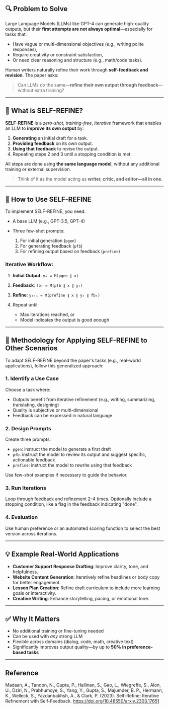 ## 🔍 Problem to Solve

Large Language Models (LLMs) like GPT-4 can generate high-quality outputs, but their **first attempts are not always optimal**—especially for tasks that:

* Have vague or multi-dimensional objectives (e.g., writing polite responses),
* Require creativity or constraint satisfaction,
* Or need clear reasoning and structure (e.g., math/code tasks).

Human writers naturally refine their work through **self-feedback and revision**. The paper asks:

> Can LLMs do the same—**refine their own output through feedback**—without extra training?

---

## 🧠 What is SELF-REFINE?

**SELF-REFINE** is a *zero-shot*, *training-free*, *iterative* framework that enables an LLM to **improve its own output** by:

1. **Generating** an initial draft for a task.
2. **Providing feedback** on its own output.
3. **Using that feedback** to revise the output.
4. Repeating steps 2 and 3 until a stopping condition is met.

All steps are done using **the same language model**, without any additional training or external supervision.

> Think of it as the model acting as **writer, critic, and editor—all in one**.

---

## 🔧 How to Use SELF-REFINE

To implement SELF-REFINE, you need:

* A base LLM (e.g., GPT-3.5, GPT-4)
* Three few-shot prompts:

  1. For initial generation (`pgen`)
  2. For generating feedback (`pfb`)
  3. For refining output based on feedback (`prefine`)

### Iterative Workflow:

1. **Initial Output**: `y₀ = M(pgen ∥ x)`
2. **Feedback**: `fbₜ = M(pfb ∥ x ∥ yₜ)`
3. **Refine**: `yₜ₊₁ = M(prefine ∥ x ∥ yₜ ∥ fbₜ)`
4. Repeat until:

   * Max iterations reached, or
   * Model indicates the output is good enough

---

## 🧭 Methodology for Applying SELF-REFINE to Other Scenarios

To adapt SELF-REFINE beyond the paper's tasks (e.g., real-world applications), follow this generalized approach:

### 1. **Identify a Use Case**

Choose a task where:

* Outputs benefit from iterative refinement (e.g., writing, summarizing, translating, designing)
* Quality is subjective or multi-dimensional
* Feedback can be expressed in natural language

### 2. **Design Prompts**

Create three prompts:

* `pgen`: instruct the model to generate a first draft
* `pfb`: instruct the model to review its output and suggest specific, actionable feedback
* `prefine`: instruct the model to rewrite using that feedback

Use few-shot examples if necessary to guide the behavior.

### 3. **Run Iterations**

Loop through feedback and refinement 2–4 times. Optionally include a stopping condition, like a flag in the feedback indicating "done".

### 4. **Evaluation**

Use human preference or an automated scoring function to select the best version across iterations.

---

## 💡 Example Real-World Applications

* **Customer Support Response Drafting**: Improve clarity, tone, and helpfulness.
* **Website Content Generation**: Iteratively refine headlines or body copy for better engagement.
* **Lesson Plan Creation**: Refine draft curriculum to include more learning goals or interactivity.
* **Creative Writing**: Enhance storytelling, pacing, or emotional tone.

---

## ✅ Why It Matters

* No additional training or fine-tuning needed
* Can be used with *any* strong LLM
* Flexible across domains (dialog, code, math, creative text)
* Significantly improves output quality—by up to **50% in preference-based tasks**

---


## Reference
Madaan, A., Tandon, N., Gupta, P., Hallinan, S., Gao, L., Wiegreffe, S., Alon, U., Dziri, N., Prabhumoye, S., Yang, Y., Gupta, S., Majumder, B. P., Hermann, K., Welleck, S., Yazdanbakhsh, A., & Clark, P. (2023). Self-Refine: Iterative Refinement with Self-Feedback. https://doi.org/10.48550/arxiv.2303.17651
